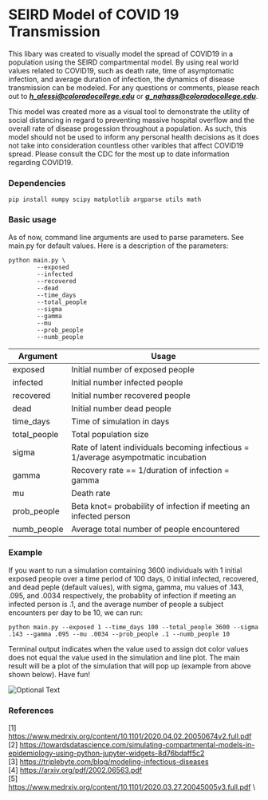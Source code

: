 # SEIRD Model of COVID 19 Transmission


This libary was created to visually model the spread of COVID19 in a population using the SEIRD compartmental model. By using real world values related to COVID19, such as death rate, time of asymptomatic infection, and average duration of infection, the dynamics of disease transmission can be modeled. For any questions or comments, please reach out to ***h_alessi@coloradocollege.edu*** or ***g_nahass@coloradocollege.edu***.

This model was created more as a visual tool to demonstrate the utility of social distancing in regard to preventing massive hospital overflow and the overall rate of disease progession throughout a population. As such, this model should not be used to inform any personal health decisions as it does not take into consideration countless other varibles that affect COVID19 spread. Please consult the CDC for the most up to date information regarding COVID19.

### Dependencies

 ```pip install numpy scipy matplotlib argparse utils math```

### Basic usage

As of now, command line arguments are used to parse parameters. See main.py for default values. Here is a description of the parameters: 

```
python main.py \
        --exposed        
        --infected        
        --recovered         
        --dead      
        --time_days 
        --total_people         
        --sigma      
        --gamma 
        --mu 
        --prob_people 
        --numb_people
```

  Argument              | Usage          
----------------------- | ------------------
exposed                 | Initial number of exposed people
infected                | Initial number infected people
recovered               | Initial number recovered people
dead                    | Initial number dead people
time_days               | Time of simulation in days
total_people            | Total population size
sigma                   | Rate of latent individuals becoming infectious = 1/average asympotmatic incubation
gamma                   | Recovery rate == 1/duration of infection = gamma
mu                      | Death rate
prob_people             | Beta knot= probability of infection if meeting an infected person
numb_people             | Average total number of people encountered


### Example

If you want to run a simulation comtaining 3600 individuals with 1 initial exposed people over a time period of 100 days, 0 initial infected, recovered, and dead peple (default values), with sigma, gamma, mu values of .143, .095, and .0034 respectively, the probablity of infection if meeting an infected person is .1, and the average number of people a subject encounters per day to be 10, we can run:

```python main.py --exposed 1 --time_days 100 --total_people 3600 --sigma .143 --gamma .095 --mu .0034 --prob_people .1 --numb_people 10```

Terminal output indicates when the value used to assign dot color values does not equal the value used in the simulation and line plot. The main result will be a plot of the simulation that will pop up (example from above shown below). Have fun!

![Optional Text](../master/images/numb=10.gif)


### References
[1] https://www.medrxiv.org/content/10.1101/2020.04.02.20050674v2.full.pdf \
[2] https://towardsdatascience.com/simulating-compartmental-models-in-epidemiology-using-python-jupyter-widgets-8d76bdaff5c2 \
[3] https://triplebyte.com/blog/modeling-infectious-diseases \
[4] https://arxiv.org/pdf/2002.06563.pdf \
[5] https://www.medrxiv.org/content/10.1101/2020.03.27.20045005v3.full.pdf \
